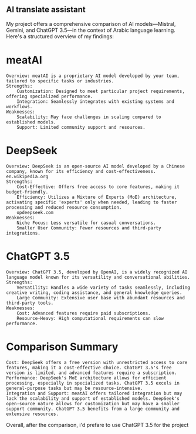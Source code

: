 ## AI translate assistant

My project offers a comprehensive comparison of AI models—Mistral, Gemini, and ChatGPT 3.5—in the context of Arabic language learning. Here's a structured overview of my findings:

# meatAI
    Overview: meatAI is a proprietary AI model developed by your team, tailored to specific tasks or industries.
    Strengths:
        Customization: Designed to meet particular project requirements, offering specialized performance.
        Integration: Seamlessly integrates with existing systems and workflows.
    Weaknesses:
        Scalability: May face challenges in scaling compared to established models.
        Support: Limited community support and resources.

# DeepSeek
    Overview: DeepSeek is an open-source AI model developed by a Chinese company, known for its efficiency and cost-effectiveness.
    en.wikipedia.org
    Strengths:
        Cost-Effective: Offers free access to core features, making it budget-friendly.
        Efficiency: Utilizes a Mixture of Experts (MoE) architecture, activating specific 'experts' only when needed, leading to faster processing and reduced resource consumption.
        opdeepseek.com
    Weaknesses:
        Niche Focus: Less versatile for casual conversations.
        Smaller User Community: Fewer resources and third-party integrations.

# ChatGPT 3.5
    Overview: ChatGPT 3.5, developed by OpenAI, is a widely recognized AI language model known for its versatility and conversational abilities.
    Strengths:
        Versatility: Handles a wide variety of tasks seamlessly, including creative writing, coding assistance, and general knowledge queries.
        Large Community: Extensive user base with abundant resources and third-party tools.
    Weaknesses:
        Cost: Advanced features require paid subscriptions.
        Resource-Heavy: High computational requirements can slow performance.

# Comparison Summary
    Cost: DeepSeek offers a free version with unrestricted access to core features, making it a cost-effective choice. ChatGPT 3.5's free version is limited, and advanced features require a subscription.
    Performance: DeepSeek's MoE architecture allows for efficient processing, especially in specialized tasks. ChatGPT 3.5 excels in general-purpose tasks but may be resource-intensive.
    Integration and Support: meatAI offers tailored integration but may lack the scalability and support of established models. DeepSeek's open-source nature allows for customization but may have a smaller support community. ChatGPT 3.5 benefits from a large community and extensive resources.

Overall, after the comparison, i'd prefare to use ChatGPT 3.5 for the project